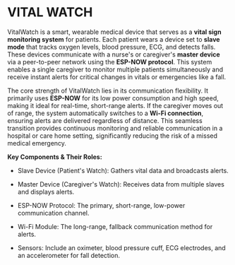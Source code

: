# VITAL WATCH

VitalWatch is a smart, wearable medical device that serves as a **vital sign monitoring system** for patients. Each patient wears a device set to **slave mode** that tracks oxygen levels, blood pressure, ECG, and detects falls. These devices communicate with a nurse's or caregiver's **master device** via a peer-to-peer network using the **ESP-NOW protocol**. This system enables a single caregiver to monitor multiple patients simultaneously and receive instant alerts for critical changes in vitals or emergencies like a fall.

The core strength of VitalWatch lies in its communication flexibility. It primarily uses **ESP-NOW** for its low power consumption and high speed, making it ideal for real-time, short-range alerts. If the caregiver moves out of range, the system automatically switches to a **Wi-Fi connection**, ensuring alerts are delivered regardless of distance. This seamless transition provides continuous monitoring and reliable communication in a hospital or care home setting, significantly reducing the risk of a missed medical emergency.


**Key Components & Their Roles:** 

* Slave Device (Patient's Watch): Gathers vital data and broadcasts alerts.

* Master Device (Caregiver's Watch): Receives data from multiple slaves and displays alerts.

* ESP-NOW Protocol: The primary, short-range, low-power communication channel.

* Wi-Fi Module: The long-range, fallback communication method for alerts.

* Sensors: Include an oximeter, blood pressure cuff, ECG electrodes, and an accelerometer for fall detection.
